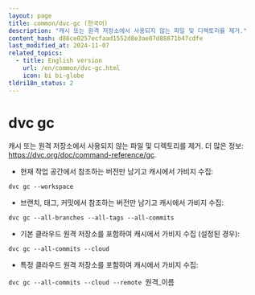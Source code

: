 ```yaml
---
layout: page
title: common/dvc-gc (한국어)
description: "캐시 또는 원격 저장소에서 사용되지 않는 파일 및 디렉토리를 제거."
content_hash: d86ce0257ecfaad1552d8e3ae07d88871b47cdfe
last_modified_at: 2024-11-07
related_topics:
  - title: English version
    url: /en/common/dvc-gc.html
    icon: bi bi-globe
tldri18n_status: 2
---
```

# dvc gc

캐시 또는 원격 저장소에서 사용되지 않는 파일 및 디렉토리를 제거.
더 많은 정보: <https://dvc.org/doc/command-reference/gc>.

- 현재 작업 공간에서 참조하는 버전만 남기고 캐시에서 가비지 수집:

`dvc gc --workspace`

- 브랜치, 태그, 커밋에서 참조하는 버전만 남기고 캐시에서 가비지 수집:

`dvc gc --all-branches --all-tags --all-commits`

- 기본 클라우드 원격 저장소를 포함하여 캐시에서 가비지 수집 (설정된 경우):

`dvc gc --all-commits --cloud`

- 특정 클라우드 원격 저장소를 포함하여 캐시에서 가비지 수집:

`dvc gc --all-commits --cloud --remote `<span class="tldr-var badge badge-pill bg-dark-lm bg-white-dm text-white-lm text-dark-dm font-weight-bold">원격_이름</span>
